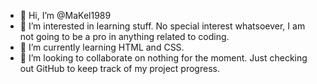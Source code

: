 - 👋 Hi, I’m @MaKel1989
- 👀 I’m interested in learning stuff. No special interest whatsoever, I am not going to be a pro in anything related to coding.
- 🌱 I’m currently learning HTML and CSS.
- 💞️ I’m looking to collaborate on nothing for the moment. Just checking out GitHub to keep track of my project progress.

<!---
MaKel1989/MaKel1989 is a ✨ special ✨ repository because its `README.md` (this file) appears on your GitHub profile.
You can click the Preview link to take a look at your changes.
--->
